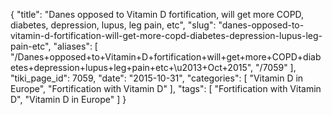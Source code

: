 {
    "title": "Danes opposed to Vitamin D fortification, will get more COPD, diabetes, depression, lupus, leg pain, etc",
    "slug": "danes-opposed-to-vitamin-d-fortification-will-get-more-copd-diabetes-depression-lupus-leg-pain-etc",
    "aliases": [
        "/Danes+opposed+to+Vitamin+D+fortification+will+get+more+COPD+diabetes+depression+lupus+leg+pain+etc+\u2013+Oct+2015",
        "/7059"
    ],
    "tiki_page_id": 7059,
    "date": "2015-10-31",
    "categories": [
        "Vitamin D in Europe",
        "Fortification with Vitamin D"
    ],
    "tags": [
        "Fortification with Vitamin D",
        "Vitamin D in Europe"
    ]
}